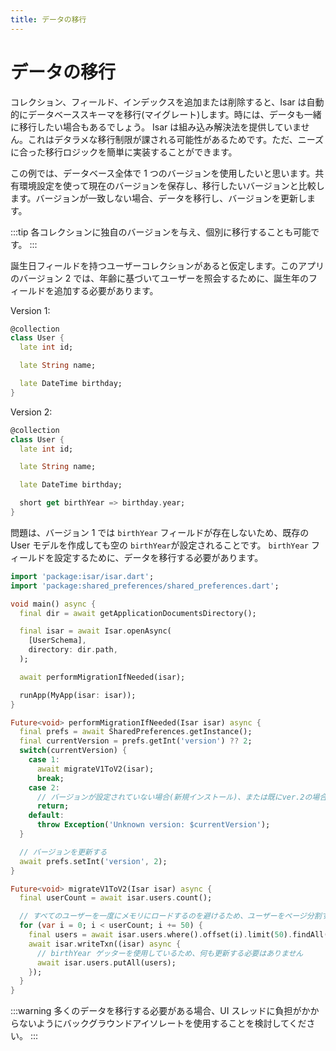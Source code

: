 ```yaml
---
title: データの移行
---
```


# データの移行

コレクション、フィールド、インデックスを追加または削除すると、Isar は自動的にデータベーススキーマを移行(マイグレート)します。時には、データも一緒に移行したい場合もあるでしょう。 Isar は組み込み解決法を提供していません。これはデタラメな移行制限が課される可能性があるためです。ただ、ニーズに合った移行ロジックを簡単に実装することができます。

この例では、データベース全体で 1 つのバージョンを使用したいと思います。共有環境設定を使って現在のバージョンを保存し、移行したいバージョンと比較します。バージョンが一致しない場合、データを移行し、バージョンを更新します。

:::tip
各コレクションに独自のバージョンを与え、個別に移行することも可能です。
:::

誕生日フィールドを持つユーザーコレクションがあると仮定します。このアプリのバージョン 2 では、年齢に基づいてユーザーを照会するために、誕生年のフィールドを追加する必要があります。

Version 1:

```dart
@collection
class User {
  late int id;

  late String name;

  late DateTime birthday;
}
```

Version 2:

```dart
@collection
class User {
  late int id;

  late String name;

  late DateTime birthday;

  short get birthYear => birthday.year;
}
```

問題は、バージョン 1 では `birthYear` フィールドが存在しないため、既存の User モデルを作成しても空の `birthYear`が設定されることです。 `birthYear` フィールドを設定するために、データを移行する必要があります。

```dart
import 'package:isar/isar.dart';
import 'package:shared_preferences/shared_preferences.dart';

void main() async {
  final dir = await getApplicationDocumentsDirectory();

  final isar = await Isar.openAsync(
    [UserSchema],
    directory: dir.path,
  );

  await performMigrationIfNeeded(isar);

  runApp(MyApp(isar: isar));
}

Future<void> performMigrationIfNeeded(Isar isar) async {
  final prefs = await SharedPreferences.getInstance();
  final currentVersion = prefs.getInt('version') ?? 2;
  switch(currentVersion) {
    case 1:
      await migrateV1ToV2(isar);
      break;
    case 2:
      // バージョンが設定されていない場合(新規インストール)、または既にver.2の場合は移行する必要はない
      return;
    default:
      throw Exception('Unknown version: $currentVersion');
  }

  // バージョンを更新する
  await prefs.setInt('version', 2);
}

Future<void> migrateV1ToV2(Isar isar) async {
  final userCount = await isar.users.count();

  // すべてのユーザーを一度にメモリにロードするのを避けるため、ユーザーをページ分割する
  for (var i = 0; i < userCount; i += 50) {
    final users = await isar.users.where().offset(i).limit(50).findAll();
    await isar.writeTxn((isar) async {
      // birthYear ゲッターを使用しているため、何も更新する必要はありません
      await isar.users.putAll(users);
    });
  }
}
```

:::warning
多くのデータを移行する必要がある場合、UI スレッドに負担がかからないようにバックグラウンドアイソレートを使用することを検討してください。
:::
